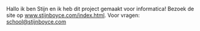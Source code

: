 Hallo ik ben Stijn en ik heb dit project gemaakt voor informatica! Bezoek de site op www.stijnboyce.com/index.html.
Voor vragen: school@stijnboyce.com 
